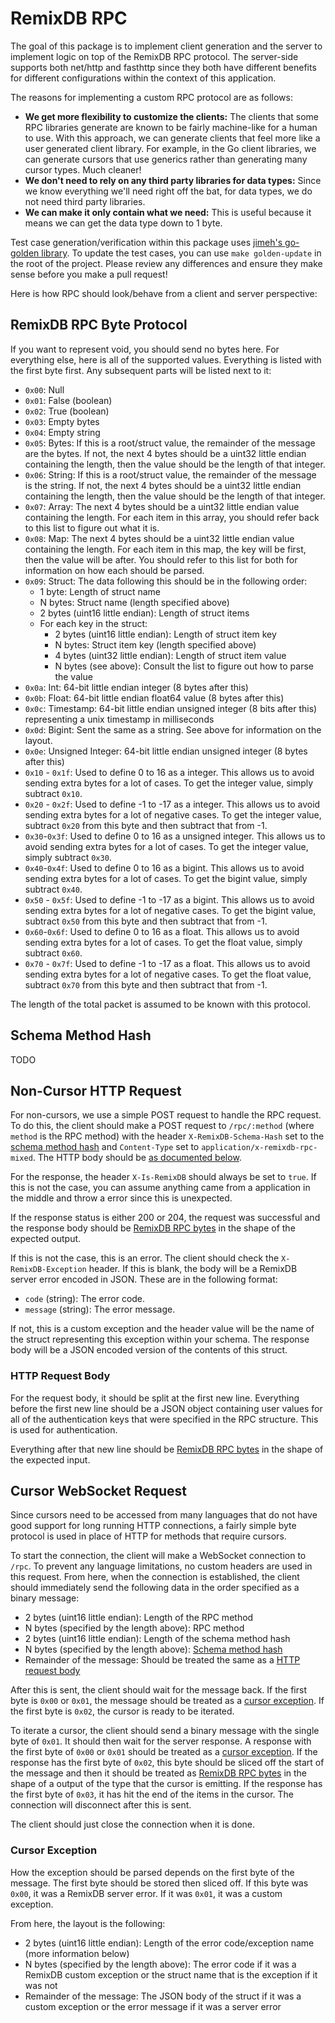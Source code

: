 # RemixDB RPC

The goal of this package is to implement client generation and the server to implement logic on top of the RemixDB RPC protocol. The server-side supports both net/http and fasthttp since they both have different benefits for different configurations within the context of this application.

The reasons for implementing a custom RPC protocol are as follows:
- **We get more flexibility to customize the clients:** The clients that some RPC libraries generate are known to be fairly machine-like for a human to use. With this approach, we can generate clients that feel more like a user generated client library. For example, in the Go client libraries, we can generate cursors that use generics rather than generating many cursor types. Much cleaner!
- **We don't need to rely on any third party libraries for data types:** Since we know everything we'll need right off the bat, for data types, we do not need third party libraries.
- **We can make it only contain what we need:** This is useful because it means we can get the data type down to 1 byte.

Test case generation/verification within this package uses [jimeh's go-golden library](https://github.com/jimeh/go-golden). To update the test cases, you can use `make golden-update` in the root of the project. Please review any differences and ensure they make sense before you make a pull request!

Here is how RPC should look/behave from a client and server perspective:

## RemixDB RPC Byte Protocol

If you want to represent void, you should send no bytes here. For everything else, here is all of the supported values. Everything is listed with the first byte first. Any subsequent parts will be listed next to it:

- `0x00`: Null
- `0x01`: False (boolean)
- `0x02`: True (boolean)
- `0x03`: Empty bytes
- `0x04`: Empty string
- `0x05`: Bytes: If this is a root/struct value, the remainder of the message are the bytes. If not, the next 4 bytes should be a uint32 little endian containing the length, then the value should be the length of that integer.
- `0x06`: String: If this is a root/struct value, the remainder of the message is the string. If not, the next 4 bytes should be a uint32 little endian containing the length, then the value should be the length of that integer.
- `0x07`: Array: The next 4 bytes should be a uint32 little endian value containing the length. For each item in this array, you should refer back to this list to figure out what it is.
- `0x08`: Map: The next 4 bytes should be a uint32 little endian value containing the length. For each item in this map, the key will be first, then the value will be after. You should refer to this list for both for information on how each should be parsed.
- `0x09`: Struct: The data following this should be in the following order:
    - 1 byte: Length of struct name
    - N bytes: Struct name (length specified above)
    - 2 bytes (uint16 little endian): Length of struct items
    - For each key in the struct:
        - 2 bytes (uint16 little endian): Length of struct item key
        - N bytes: Struct item key (length specified above)
        - 4 bytes (uint32 little endian): Length of struct item value
        - N bytes (see above): Consult the list to figure out how to parse the value
- `0x0a`: Int: 64-bit little endian integer (8 bytes after this)
- `0x0b`: Float: 64-bit little endian float64 value (8 bytes after this)
- `0x0c`: Timestamp: 64-bit little endian unsigned integer (8 bits after this) representing a unix timestamp in milliseconds
- `0x0d`: Bigint: Sent the same as a string. See above for information on the layout.
- `0x0e`: Unsigned Integer: 64-bit little endian unsigned integer (8 bytes after this)
- `0x10` - `0x1f`: Used to define 0 to 16 as a integer. This allows us to avoid sending extra bytes for a lot of cases. To get the integer value, simply subtract `0x10`.
- `0x20` - `0x2f`: Used to define -1 to -17 as a integer. This allows us to avoid sending extra bytes for a lot of negative cases. To get the integer value, subtract `0x20` from this byte and then subtract that from -1.
- `0x30`-`0x3f`: Used to define 0 to 16 as a unsigned integer. This allows us to avoid sending extra bytes for a lot of cases. To get the integer value, simply subtract `0x30`.
- `0x40`-`0x4f`: Used to define 0 to 16 as a bigint. This allows us to avoid sending extra bytes for a lot of cases. To get the bigint value, simply subtract `0x40`.
- `0x50` - `0x5f`: Used to define -1 to -17 as a bigint. This allows us to avoid sending extra bytes for a lot of negative cases. To get the bigint value, subtract `0x50` from this byte and then subtract that from -1.
- `0x60`-`0x6f`: Used to define 0 to 16 as a float. This allows us to avoid sending extra bytes for a lot of cases. To get the float value, simply subtract `0x60`.
- `0x70` - `0x7f`: Used to define -1 to -17 as a float. This allows us to avoid sending extra bytes for a lot of negative cases. To get the float value, subtract `0x70` from this byte and then subtract that from -1.

The length of the total packet is assumed to be known with this protocol.

## Schema Method Hash

TODO

## Non-Cursor HTTP Request

For non-cursors, we use a simple POST request to handle the RPC request. To do this, the client should make a POST request to `/rpc/:method` (where `method` is the RPC method) with the header `X-RemixDB-Schema-Hash` set to the [schema method hash](#schema-method-hash) and `Content-Type` set to `application/x-remixdb-rpc-mixed`. The HTTP body should be [as documented below](#http-request-body).

For the response, the header `X-Is-RemixDB` should always be set to `true`. If this is not the case, you can assume anything came from a application in the middle and throw a error since this is unexpected.

If the response status is either 200 or 204, the request was successful and the response body should be [RemixDB RPC bytes](#remixdb-rpc-byte-protocol) in the shape of the expected output.

If this is not the case, this is an error. The client should check the `X-RemixDB-Exception` header. If this is blank, the body will be a RemixDB server error encoded in JSON. These are in the following format:

- `code` (string): The error code.
- `message` (string): The error message.

If not, this is a custom exception and the header value will be the name of the struct representing this exception within your schema. The response body will be a JSON encoded version of the contents of this struct.

### HTTP Request Body

For the request body, it should be split at the first new line. Everything before the first new line should be a JSON object containing user values for all of the authentication keys that were specified in the RPC structure. This is used for authentication.

Everything after that new line should be [RemixDB RPC bytes](#remixdb-rpc-byte-protocol) in the shape of the expected input.

## Cursor WebSocket Request

Since cursors need to be accessed from many languages that do not have good support for long running HTTP connections, a fairly simple byte protocol is used in place of HTTP for methods that require cursors.

To start the connection, the client will make a WebSocket connection to `/rpc`. To prevent any language limitations, no custom headers are used in this request. From here, when the connection is established, the client should immediately send the following data in the order specified as a binary message:

- 2 bytes (uint16 little endian): Length of the RPC method
- N bytes (specified by the length above): RPC method
- 2 bytes (uint16 little endian): Length of the schema method hash
- N bytes (specified by the length above): [Schema method hash](#schema-method-hash)
- Remainder of the message: Should be treated the same as a [HTTP request body](#http-request-body)

After this is sent, the client should wait for the message back. If the first byte is `0x00` or `0x01`, the message should be treated as a [cursor exception](#cursor-exception). If the first byte is `0x02`, the cursor is ready to be iterated.

To iterate a cursor, the client should send a binary message with the single byte of `0x01`. It should then wait for the server response. A response with the first byte of `0x00` or `0x01` should be treated as a [cursor exception](#cursor-exception). If the response has the first byte of `0x02`, this byte should be sliced off the start of the message and then it should be treated as [RemixDB RPC bytes](#remixdb-rpc-byte-protocol) in the shape of a output of the type that the cursor is emitting. If the response has the first byte of `0x03`, it has hit the end of the items in the cursor. The connection will disconnect after this is sent.

The client should just close the connection when it is done.

### Cursor Exception

How the exception should be parsed depends on the first byte of the message. The first byte should be stored then sliced off. If this byte was `0x00`, it was a RemixDB server error. If it was `0x01`, it was a custom exception.

From here, the layout is the following:

- 2 bytes (uint16 little endian): Length of the error code/exception name (more information below)
- N bytes (specified by the length above): The error code if it was a RemixDB custom exception or the struct name that is the exception if it was not
- Remainder of the message: The JSON body of the struct if it was a custom exception or the error message if it was a server error
